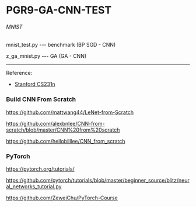# PGR9-GA-CNN-TEST

###### MNIST

mnist_test.py   ---   benchmark (BP SGD - CNN)

z_ga_mnist.py   ---   GA        (GA     - CNN)

-----------------------------------------------------------------------------
Reference:

- [Stanford CS231n](http://cs231n.github.io/convolutional-networks/)

### Build CNN From Scratch
https://github.com/mattwang44/LeNet-from-Scratch

https://github.com/alexbnlee/CNN-from-scratch/blob/master/CNN%20from%20scratch

https://github.com/hellobilllee/CNN_from_scratch

### PyTorch
https://pytorch.org/tutorials/

https://github.com/pytorch/tutorials/blob/master/beginner_source/blitz/neural_networks_tutorial.py

https://github.com/ZeweiChu/PyTorch-Course
